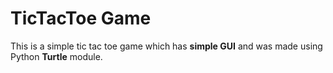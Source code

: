 # TicTacToe Game

This is a simple tic tac toe game which has **simple GUI** and was made using Python **Turtle** module. 
